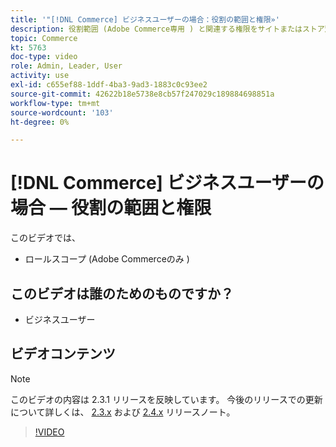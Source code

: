 ```yaml
---
title: '"[!DNL Commerce] ビジネスユーザーの場合：役割の範囲と権限»'
description: 役割範囲 (Adobe Commerce専用 ) と関連する権限をサイトまたはストア別に定義する方法について説明します。
topic: Commerce
kt: 5763
doc-type: video
role: Admin, Leader, User
activity: use
exl-id: c655ef88-1ddf-4ba3-9ad3-1883c0c93ee2
source-git-commit: 42622b18e5738e8cb57f247029c189884698851a
workflow-type: tm+mt
source-wordcount: '103'
ht-degree: 0%

---
```


# [!DNL Commerce] ビジネスユーザーの場合 — 役割の範囲と権限

このビデオでは、

- ロールスコープ (Adobe Commerceのみ )

## このビデオは誰のためのものですか？

- ビジネスユーザー

## ビデオコンテンツ

>[!NOTE]
>
>このビデオの内容は 2.3.1 リリースを反映しています。 今後のリリースでの更新について詳しくは、 [ 2.3.x](https://devdocs.magento.com/guides/v2.3/release-notes/bk-release-notes.html) および [2.4.x](https://devdocs.magento.com/guides/v2.4/release-notes/bk-release-notes.html) リリースノート。

>[!VIDEO](https://video.tv.adobe.com/v/35948?quality=12&learn=on)

## その他のリソース

[ユーザーの追加 — [!DNL Commerce] ユーザーガイド](https://docs.magento.com/user-guide/system/permissions-users-all.html)

[ユーザーの役割 — [!DNL Commerce] ユーザーガイド](https://docs.magento.com/user-guide/system/permissions-user-roles.html)
